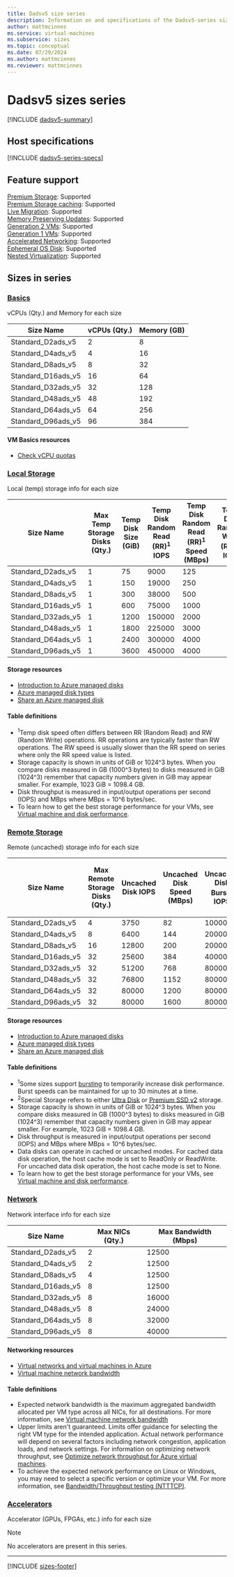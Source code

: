 ```yaml
---
title: Dadsv5 size series
description: Information on and specifications of the Dadsv5-series sizes
author: mattmcinnes
ms.service: virtual-machines
ms.subservice: sizes
ms.topic: conceptual
ms.date: 07/29/2024
ms.author: mattmcinnes
ms.reviewer: mattmcinnes
---
```


# Dadsv5 sizes series

[!INCLUDE [dadsv5-summary](./includes/dadsv5-series-summary.md)]

## Host specifications
[!INCLUDE [dadsv5-series-specs](./includes/dadsv5-series-specs.md)]

## Feature support
[Premium Storage](../../premium-storage-performance.md): Supported <br>[Premium Storage caching](../../premium-storage-performance.md): Supported <br>[Live Migration](../../maintenance-and-updates.md): Supported <br>[Memory Preserving Updates](../../maintenance-and-updates.md): Supported <br>[Generation 2 VMs](../../generation-2.md): Supported <br>[Generation 1 VMs](../../generation-2.md): Supported <br>[Accelerated Networking](../../../virtual-network/create-vm-accelerated-networking-cli.md): Supported <br>[Ephemeral OS Disk](../../ephemeral-os-disks.md): Supported <br>[Nested Virtualization](/virtualization/hyper-v-on-windows/user-guide/nested-virtualization): Supported <br>

## Sizes in series

### [Basics](#tab/sizebasic)

vCPUs (Qty.) and Memory for each size

| Size Name | vCPUs (Qty.) | Memory (GB) |
| --- | --- | --- |
| Standard_D2ads_v5 | 2 | 8 |
| Standard_D4ads_v5 | 4 | 16 |
| Standard_D8ads_v5 | 8 | 32 |
| Standard_D16ads_v5 | 16 | 64 |
| Standard_D32ads_v5 | 32 | 128 |
| Standard_D48ads_v5 | 48 | 192 |
| Standard_D64ads_v5 | 64 | 256 |
| Standard_D96ads_v5 | 96 | 384 |

#### VM Basics resources
- [Check vCPU quotas](../../../virtual-machines/quotas.md)

### [Local Storage](#tab/sizestoragelocal)

Local (temp) storage info for each size

| Size Name | Max Temp Storage Disks (Qty.) | Temp Disk Size (GiB) | Temp Disk Random Read (RR)<sup>1</sup> IOPS | Temp Disk Random Read (RR)<sup>1</sup> Speed (MBps) | Temp Disk Random Write (RW)<sup>1</sup> IOPS | Temp Disk Random Write (RW)<sup>1</sup> Speed (MBps) |
| --- | --- | --- | --- | --- | --- | --- |
| Standard_D2ads_v5 | 1 | 75 | 9000 | 125 |  |  |
| Standard_D4ads_v5 | 1 | 150 | 19000 | 250 |  |  |
| Standard_D8ads_v5 | 1 | 300 | 38000 | 500 |  |  |
| Standard_D16ads_v5 | 1 | 600 | 75000 | 1000 |  |  |
| Standard_D32ads_v5 | 1 | 1200 | 150000 | 2000 |  |  |
| Standard_D48ads_v5 | 1 | 1800 | 225000 | 3000 |  |  |
| Standard_D64ads_v5 | 1 | 2400 | 300000 | 4000 |  |  |
| Standard_D96ads_v5 | 1 | 3600 | 450000 | 4000 |  |  |

#### Storage resources
- [Introduction to Azure managed disks](../../../virtual-machines/managed-disks-overview.md)
- [Azure managed disk types](../../../virtual-machines/disks-types.md)
- [Share an Azure managed disk](../../../virtual-machines/disks-shared.md)

#### Table definitions
- <sup>1</sup>Temp disk speed often differs between RR (Random Read) and RW (Random Write) operations. RR operations are typically faster than RW operations. The RW speed is usually slower than the RR speed on series where only the RR speed value is listed.
- Storage capacity is shown in units of GiB or 1024^3 bytes. When you compare disks measured in GB (1000^3 bytes) to disks measured in GiB (1024^3) remember that capacity numbers given in GiB may appear smaller. For example, 1023 GiB = 1098.4 GB.
- Disk throughput is measured in input/output operations per second (IOPS) and MBps where MBps = 10^6 bytes/sec.
- To learn how to get the best storage performance for your VMs, see [Virtual machine and disk performance](../../../virtual-machines/disks-performance.md).

### [Remote Storage](#tab/sizestorageremote)

Remote (uncached) storage info for each size

| Size Name | Max Remote Storage Disks (Qty.) | Uncached Disk IOPS | Uncached Disk Speed (MBps) | Uncached Disk Burst<sup>1</sup> IOPS | Uncached Disk Burst<sup>1</sup> Speed (MBps) | Uncached Special<sup>2</sup> Disk IOPS | Uncached Special<sup>2</sup> Disk Speed (MBps) | Uncached Burst<sup>1</sup> Special<sup>2</sup> Disk IOPS | Uncached Burst<sup>1</sup> Special<sup>2</sup> Disk Speed (MBps) |
| --- | --- | --- | --- | --- | --- | --- | --- | --- | --- |
| Standard_D2ads_v5 | 4 | 3750 | 82 | 10000 | 600 |  |  |  |  |
| Standard_D4ads_v5 | 8 | 6400 | 144 | 20000 | 600 |  |  |  |  |
| Standard_D8ads_v5 | 16 | 12800 | 200 | 20000 | 600 |  |  |  |  |
| Standard_D16ads_v5 | 32 | 25600 | 384 | 40000 | 800 |  |  |  |  |
| Standard_D32ads_v5 | 32 | 51200 | 768 | 80000 | 1000 |  |  |  |  |
| Standard_D48ads_v5 | 32 | 76800 | 1152 | 80000 | 2000 |  |  |  |  |
| Standard_D64ads_v5 | 32 | 80000 | 1200 | 80000 | 2000 |  |  |  |  |
| Standard_D96ads_v5 | 32 | 80000 | 1600 | 80000 | 2000 |  |  |  |  |

#### Storage resources
- [Introduction to Azure managed disks](../../../virtual-machines/managed-disks-overview.md)
- [Azure managed disk types](../../../virtual-machines/disks-types.md)
- [Share an Azure managed disk](../../../virtual-machines/disks-shared.md)

#### Table definitions
- <sup>1</sup>Some sizes support [bursting](../../disk-bursting.md) to temporarily increase disk performance. Burst speeds can be maintained for up to 30 minutes at a time.
- <sup>2</sup>Special Storage refers to either [Ultra Disk](../../../virtual-machines/disks-enable-ultra-ssd.md) or [Premium SSD v2](../../../virtual-machines/disks-deploy-premium-v2.md) storage.
- Storage capacity is shown in units of GiB or 1024^3 bytes. When you compare disks measured in GB (1000^3 bytes) to disks measured in GiB (1024^3) remember that capacity numbers given in GiB may appear smaller. For example, 1023 GiB = 1098.4 GB.
- Disk throughput is measured in input/output operations per second (IOPS) and MBps where MBps = 10^6 bytes/sec.
- Data disks can operate in cached or uncached modes. For cached data disk operation, the host cache mode is set to ReadOnly or ReadWrite. For uncached data disk operation, the host cache mode is set to None.
- To learn how to get the best storage performance for your VMs, see [Virtual machine and disk performance](../../../virtual-machines/disks-performance.md).


### [Network](#tab/sizenetwork)

Network interface info for each size

| Size Name | Max NICs (Qty.) | Max Bandwidth (Mbps) |
| --- | --- | --- |
| Standard_D2ads_v5 | 2 | 12500 |
| Standard_D4ads_v5 | 2 | 12500 |
| Standard_D8ads_v5 | 4 | 12500 |
| Standard_D16ads_v5 | 8 | 12500 |
| Standard_D32ads_v5 | 8 | 16000 |
| Standard_D48ads_v5 | 8 | 24000 |
| Standard_D64ads_v5 | 8 | 32000 |
| Standard_D96ads_v5 | 8 | 40000 |

#### Networking resources
- [Virtual networks and virtual machines in Azure](../../../virtual-network/network-overview.md)
- [Virtual machine network bandwidth](../../../virtual-network/virtual-machine-network-throughput.md)

#### Table definitions
- Expected network bandwidth is the maximum aggregated bandwidth allocated per VM type across all NICs, for all destinations. For more information, see [Virtual machine network bandwidth](../../../virtual-network/virtual-machine-network-throughput.md)
- Upper limits aren't guaranteed. Limits offer guidance for selecting the right VM type for the intended application. Actual network performance will depend on several factors including network congestion, application loads, and network settings. For information on optimizing network throughput, see [Optimize network throughput for Azure virtual machines](../../../virtual-network/virtual-network-optimize-network-bandwidth.md). 
-  To achieve the expected network performance on Linux or Windows, you may need to select a specific version or optimize your VM. For more information, see [Bandwidth/Throughput testing (NTTTCP)](../../../virtual-network/virtual-network-bandwidth-testing.md).

### [Accelerators](#tab/sizeaccelerators)

Accelerator (GPUs, FPGAs, etc.) info for each size

> [!NOTE]
> No accelerators are present in this series.

---

[!INCLUDE [sizes-footer](../includes/sizes-footer.md)]
